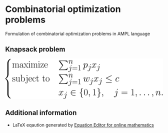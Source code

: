 # Combinatorial optimization problems


Formulation of combinatorial optimization problems in AMPL language


## Knapsack problem

![Knapsack problem](./01-knapsack-problem/problem.png)


## Additional information

- LaTeX eqaution generated by [Equation Editor for online mathematics](https://editor.codecogs.com/)


